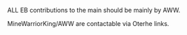 ALL EB contributions to the main should be mainly by AWW.

MineWarriorKing/AWW are contactable via Oterhe links.
